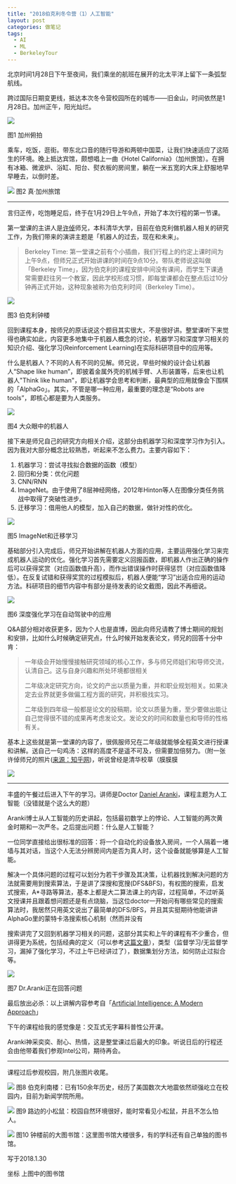 ```yaml
---
title: "2018伯克利冬令营（1）人工智能"
layout: post
categories: 做笔记
tags:
  - AI
  - ML
  - BerkeleyTour
---
```




北京时间1月28日下午至夜间，我们乘坐的航班在展开的北太平洋上留下一条弧型航线。

<!-- more -->

跨过国际日期变更线，抵达本次冬令营校园所在的城市——旧金山，时间依然是1月28日。加州正午，阳光灿烂。

![](https://github.com/HusterHope/blogimage/raw/master/day1-1.jpeg)

图1 加州俯拍

乘车，吃饭，逛街。带东北口音的随行导游和两顿中国菜，让我们快速适应了这陌生的环境。晚上抵达宾馆，颇想唱上一曲《Hotel California》（加州旅馆）。在拥有冰箱、微波炉、浴缸、阳台、熨衣板的房间里，躺在一米五宽的大床上舒服地早早睡去，以倒时差。

![](https://github.com/HusterHope/blogimage/raw/master/day1-2.jpeg)
图2 真·加州旅馆

---

言归正传，吃饱睡足后，终于在1月29日上午9点，开始了本次行程的第一节课。

第一堂课的主讲人是[许倬](https://www.linkedin.com/in/zhuo-xu-joe/)师兄，本科清华大学，目前在伯克利做机器人相关的研究工作，为我们带来的演讲主题是「机器人的过去，现在和未来」。

> Berkeley Time: 第一堂课之前有个小插曲，我们行程上的约定上课时间为上午9点，但师兄正式开始讲课的时间在9点10分。带队老师说这叫做「Berkeley Time」，因为伯克利的课程安排中间没有课间，而学生下课通常需要赶往另一个教室，因此学校形成习惯，即每堂课都会在整点后过10分钟再正式开始，这种现象被称为伯克利时间（Berkeley Time）。

![](https://github.com/HusterHope/blogimage/raw/master/day1-3.jpeg)

图3 伯克利钟楼

回到课程本身，按师兄的原话说这个题目其实很大，不是很好讲。整堂课听下来觉得也确实如此，内容更多地集中于机器人概念的讨论，机器学习和深度学习相关的知识介绍、强化学习(Reinforcement Learning)在实际科研项目中的应用等。

什么是机器人？不同的人有不同的见解。师兄说，早些时候的设计会让机器人“Shape like human”，即披着金属外壳的机械手臂、人形装置等，后来也让机器人"Think like human"，即让机器学会思考和判断，最典型的应用就像会下围棋的「AlphaGo」。其实，不管是哪一种应用，最重要的理念是“Robots are tools”，即核心都是要为人类服务。

![](https://github.com/HusterHope/blogimage/raw/master/day1-4.jpg)

图4 大众眼中的机器人

接下来是师兄自己的研究方向相关介绍，这部分由机器学习和深度学习作为引入。因为我对大部分概念比较熟悉，听起来不怎么费力。主要内容如下：

1. 机器学习：尝试寻找拟合数据的函数（模型）
2. 回归和分类：优化问题
3. CNN/RNN
4. ImageNet。由于使用了8层神经网络，2012年Hinton等人在图像分类任务挑战中取得了突破性进步。
5. 迁移学习：借用他人的模型，加入自己的数据，做针对性的优化。

![](https://github.com/HusterHope/blogimage/raw/master/day1-5.jpeg)

图5 ImageNet和迁移学习

基础部分引入完成后，师兄开始讲解在机器人方面的应用，主要运用强化学习来完成机器人运动的优化。强化学习首先需要定义回报函数，即机器人作出正确的操作后可以获得奖赏（对应函数值升高），而作出错误操作时获得惩罚（对应函数值降低）。在反复试错和获得奖赏的过程模拟后，机器人便能“学习”出适合应用的运动方法。科研项目的细节内容中有部分是待发表的论文截图，因此不再细说。

![](https://github.com/HusterHope/blogimage/raw/master/day1-6.jpeg)

图6 深度强化学习在自动驾驶中的应用

Q&A部分相对收获更多，因为个人也是直博，因此向师兄请教了博士期间的规划和安排，比如什么时候确定研究点，什么时候开始发表论文，师兄的回答十分中肯：

> 一年级会开始慢慢接触研究领域的核心工作，多与师兄师姐们和导师交流，认清自己。这与自身兴趣和所处环境都很相关
>
> 二年级决定研究方向，论文的产出以质量为重，并和职业规划相关。如果决定去业界就更多做偏工程方面的研究，并积极找实习。
>
> 二年级到四年级一般都是论文的投稿期，论文以质量为重，至少要做出能让自己觉得很不错的成果再考虑发论文。发论文的时间和数量也和导师的性格有关。

基本上这些就是第一堂课的内容了，很佩服师兄在二年级就能够全程英文进行授课和讲解。送自己一句鸡汤：这样的高度不是遥不可及，但需要加倍努力。（附一张许倬师兄的照片([来源：知乎网](https://www.zhihu.com/people/zhuo-xu-3/activities))，听说曾经是清华校草（膜膜膜

![](https://github.com/HusterHope/blogimage/raw/master/day1-7.jpeg)

---

丰盛的午餐过后进入下午的学习。讲师是Doctor [Daniel Aranki](https://people.eecs.berkeley.edu/~daranki/)，课程主题为人工智能（没错就是个这么大的题）

Aranki博士从人工智能的历史讲起，包括最初数学上的悖论、人工智能的两次黄金时期和一次严冬。之后提出问题：什么是人工智能？

一位同学直接给出很标准的回答：将一个自动化的设备放入房间，一个人隔着一堵墙与其对话，当这个人无法分辨房间内是否为真人时，这个设备就能够算是人工智能。


解决一个具体问题的过程可以划分为若干步骤及其决策，让机器找到解决问题的方法就需要用到搜索算法，于是讲了深搜和宽搜(DFS&BFS)，有权图的搜索，启发式搜索，A*寻路等算法，基本上都是大二算法课上的内容，过程简单，不过听英文授课并且跟着想问题还是有点烧脑，当这位doctor一开始问有哪些常见的搜索算法时，我居然只用英文说出了最简单的DFS/BFS，并且其实挺期待他能讲讲AlphaGo里的蒙特卡洛搜索核心机制（然而并没有

搜索讲完了又回到机器学习相关的问题，这部分其实和上午的课程有不少重合，但讲得更为系统，包括经典的定义（可以参考[这篇文章]()），类型（监督学习/无监督学习，漏掉了强化学习，不过上午已经讲过了），数据集划分方法，如何防止过拟合等。

![](https://github.com/HusterHope/blogimage/raw/master/day1-8.jpg)

图7 Dr.Aranki正在回答问题

最后放出必杀：以上讲解内容参考自「[Artificial Intelligence: A Modern Approach](http://aima.cs.berkeley.edu/)」

下午的课程给我的感觉像是：交互式无字幕科普性公开课。

Aranki神采奕奕、耐心、热情，这是整堂课过后最大的印象。听说日后的行程还会由他带着我们参观Intel公司，期待再会。

---

课程过后参观校园，附几张图片收尾。

![](https://github.com/HusterHope/blogimage/raw/master/day1-10.jpg)
图8 伯克利南楼：已有150余年历史，经历了美国数次大地震依然顽强屹立在校园内，目前为新闻学院所用。

![](https://github.com/HusterHope/blogimage/raw/master/day1-9.jpg)
图9 路边的小松鼠：校园自然环境很好，能时常看见小松鼠，并且不怎么怕人。

![](https://github.com/HusterHope/blogimage/raw/master/day1-12.jpeg)
图10 钟楼前的大图书馆：这里图书馆大楼很多，有的学科还有自己单独的图书馆。



写于2018.1.30

坐标 上图中的图书馆